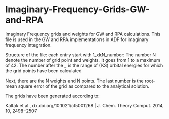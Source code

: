 # Imaginary-Frequency-Grids-GW-and-RPA

Imaginary Frequency grids and weights for GW and RPA calculations. 
This file is used in the GW and RPA implementations in ADF for imaginary frequency integration.

Structure of the file:
each entry start with 1_xkN_number: The number N denote the number of grid point and weights. 
It goes from 1 to a maximum of 42.
The number after the _ is the range of (KS) orbital energies for which the grid points have been calculated 

Next, there are the N weights and N points.
The last number is the root-mean square error of the grid as compared to the analytical solution. 

The grids have been generated according to:

Kaltak et al., dx.doi.org/10.1021/ct5001268 | J. Chem. Theory Comput. 2014, 10, 2498−2507


